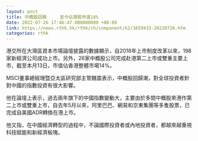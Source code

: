 ```yaml
---
layout: post
title: 中概股回歸     至今佔港股市值14%
date: 2022-07-26 17:46:47.000000000 +08:00
link: https://news.rthk.hk/rthk/ch/component/k2/1659433-20220726.htm
categories: rthk
---
```


港交所在大灣區資本市場論壇披露的數據顯示，自2018年上市制度改革以來，198家新經濟公司成功上市。另外，26家中概股公司完成赴港第二上市或雙重主要上市，截至本月13日，市值佔香港整體市場14%。

MSCI董事總經理暨亞太區研究部主管魏震表示，中概股回歸潮，對全球投資者針對中國的指數投資有很大影響。

他在論壇上表示，過去兩年旗下的中國指數變動大，主要由於多間中概股來港作第二上市或雙重上市，自去年5月以來，阿里巴巴、網易和京東集團等多隻股票，已完成自美國ADR轉換在港上市。

他又指，在中國經濟轉型的過程中，不論國際投資者或內地投資者，都越來越重視科技賦能和新經濟板塊。
